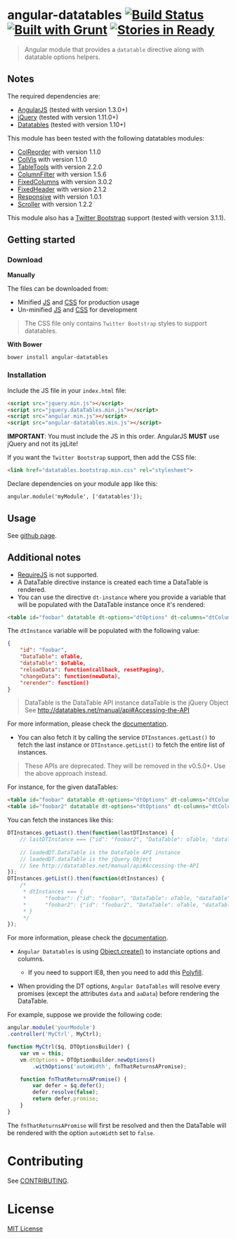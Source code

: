 angular-datatables [![Build Status](https://travis-ci.org/l-lin/angular-datatables.png?branch=master)](https://travis-ci.org/l-lin/angular-datatables) [![Built with Grunt](https://cdn.gruntjs.com/builtwith.png)](http://gruntjs.com/) [![Stories in Ready](https://badge.waffle.io/l-lin/angular-datatables.png?label=ready&title=Ready)](http://waffle.io/l-lin/angular-datatables)
================
> Angular module that provides a `datatable` directive along with datatable options helpers.

Notes
-----

The required dependencies are:

* [AngularJS](http://angular.org) (tested with version 1.3.0+)
* [jQuery](http://jquery.com) (tested with version 1.11.0+)
* [Datatables](https://datatables.net) (tested with version 1.10+)

This module has been tested with the following datatables modules:

* [ColReorder](https://datatables.net/extras/colreorder/) with version 1.1.0
* [ColVis](https://datatables.net/extras/colvis/) with version 1.1.0
* [TableTools](https://datatables.net/extras/tabletools/) with version 2.2.0
* [ColumnFilter](http://jquery-datatables-column-filter.googlecode.com/svn/trunk/index.html) with version 1.5.6
* [FixedColumns](https://datatables.net/extensions/fixedcolumns/) with version 3.0.2
* [FixedHeader](https://datatables.net/extensions/fixedheader/) with version 2.1.2
* [Responsive](https://datatables.net/extensions/responsive/) with version 1.0.1
* [Scroller](http://datatables.net/extensions/scroller/) with version 1.2.2

This module also has a [Twitter Bootstrap](http://getbootstrap.com/) support (tested with version 3.1.1).

Getting started
---------------

### Download

**Manually**

The files can be downloaded from:

* Minified [JS](https://raw.githubusercontent.com/l-lin/angular-datatables/master/dist/angular-datatables.min.js) and [CSS](https://raw.githubusercontent.com/l-lin/angular-datatables/master/dist/datatables.bootstrap.min.css) for production usage
* Un-minified [JS](https://raw.githubusercontent.com/l-lin/angular-datatables/master/dist/angular-datatables.js) and [CSS](https://raw.githubusercontent.com/l-lin/angular-datatables/master/dist/datatables.bootstrap.css) for development

> The CSS file only contains `Twitter Bootstrap` styles to support datatables.

**With Bower**

```
bower install angular-datatables
```

### Installation

Include the JS file in your `index.html` file:

```html
<script src="jquery.min.js"></script>
<script src="jquery.dataTables.min.js"></script>
<script src="angular.min.js"></script>
<script src="angular-datatables.min.js"></script>
```

**IMPORTANT**: You must include the JS in this order. AngularJS **MUST** use jQuery and not its jqLite!

If you want the `Twitter Bootstrap` support, then add the CSS file:

```html
<link href="datatables.bootstrap.min.css" rel="stylesheet">
```

Declare dependencies on your module app like this:

```html
angular.module('myModule', ['datatables']);
```

Usage
-----

See [github page](https://l-lin.github.io/angular-datatables).

Additional notes
----------------

* [RequireJS](http://requirejs.org/) is not supported.
* A DataTable directive instance is created each time a DataTable is rendered.
 * You can use the directive `dt-instance` where you provide a variable that will be populated with the DataTable instance
once it's rendered:

```html
<table id="foobar" datatable dt-options="dtOptions" dt-columns="dtColumns" dt-instance="dtInstance"></table>
```

The `dtInstance` variable will be populated with the following value:

```json
{
    "id": "foobar",
    "DataTable": oTable,
    "dataTable": $oTable,
    "reloadData": function(callback, resetPaging),
    "changeData": function(newData),
    "rerender": function()
}
```

> DataTable is the DataTable API instance
> dataTable is the jQuery Object
> See http://datatables.net/manual/api#Accessing-the-API

For more information, please check the [documentation](http://l-lin.github.io/angular-datatables/#/dtInstances).

 * You can also fetch it by calling the service `DTInstances.getLast()` to fetch the last instance or `DTInstance.getList()`
to fetch the entire list of instances.

> These APIs are deprecated. They will be removed in the v0.5.0+. Use the above approach instead.

For instance, for the given dataTables:

```html
<table id="foobar" datatable dt-options="dtOptions" dt-columns="dtColumns"></table>
<table id="foobar2" datatable dt-options="dtOptions" dt-columns="dtColumns"></table>
```

You can fetch the instances like this:

```js
DTInstances.getLast().then(function(lastDTInstance) {
    // lastDTInstance === {"id": "foobar2", "DataTable": oTable, "dataTable": $oTable}
    
    // loadedDT.DataTable is the DataTable API instance
    // loadedDT.dataTable is the jQuery Object
    // See http://datatables.net/manual/api#Accessing-the-API
});
DTInstances.getList().then(function(dtInstances) {
    /*
     * dtInstances === {
     *      "foobar": {"id": "foobar", "DataTable": oTable, "dataTable": $oTable},
     *      "foobar2": {"id": "foobar2", "DataTable": oTable, "dataTable": $oTable}
     * }
     */
});
```

For more information, please check the [documentation](http://l-lin.github.io/angular-datatables/#/api).

* `Angular Datatables` is using [Object.create()](https://developer.mozilla.org/fr/docs/Web/JavaScript/Reference/Objets_globaux/Object/create) to instanciate options and columns.
  * If you need to support IE8, then you need to add this [Polyfill](https://developer.mozilla.org/en-US/docs/Web/JavaScript/Reference/Global_Objects/Object/create#Polyfill).

* When providing the DT options, `Angular DataTables` will resolve every promises (except the attributes `data` and `aaData`) before rendering the DataTable.

For example, suppose we provide the following code:

```js
angular.module('yourModule')
.controller('MyCtrl', MyCtrl);

function MyCtrl($q, DTOptionsBuilder) {
    var vm = this;
    vm.dtOptions = DTOptionBuilder.newOptions()
        .withOptions('autoWidth', fnThatReturnsAPromise);

    function fnThatReturnsAPromise() {
        var defer = $q.defer();
        defer.resolve(false);
        return defer.promise;
    }
}
```

The `fnThatReturnsAPromise` will first be resolved and then the DataTable will be rendered with the option `autoWidth` set to `false`.

Contributing
============

See [CONTRIBUTING](https://github.com/l-lin/angular-datatables/blob/dev/CONTRIBUTING.md).

License
================
[MIT License](http://en.wikipedia.org/wiki/MIT_License)
